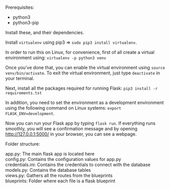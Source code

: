 Prerequisites:

- python3
- python3-pip

Install these, and their dependencies.

Install `virtualenv` using pip3 => `sudo pip3 install virtualenv`.

In order to run this on Linux, for convenience, first of all create a virtual environment using:
`virtualenv -p python3 venv`

Once you've done that, you can enable the virtual environment using `source venv/bin/activate`. To exit the virtual environment, just type `deactivate` in your terminal.

Next, install all the packages required for running Flask:
`pip3 install -r requirements.txt`

In addition, you need to set the environment as a development environment using the following command on Linux systems:
`export FLASK_ENV=development`.

Now you can run your Flask app by typing `flask run`. If everything runs smoothly, you will see a confirmation message and by opening http://127.0.0.1:5000/ in your browser, you can see a webpage.

Folder structure:

app.py: The main flask app is located here \
config.py: Contains the configuration values for app.py \
credentials.ini: Contains the credentials to connect with the database \
models.py: Contains the database tables \
views.py: Gathers all the routes from the blueprints \
blueprints: Folder where each file is a flask blueprint

